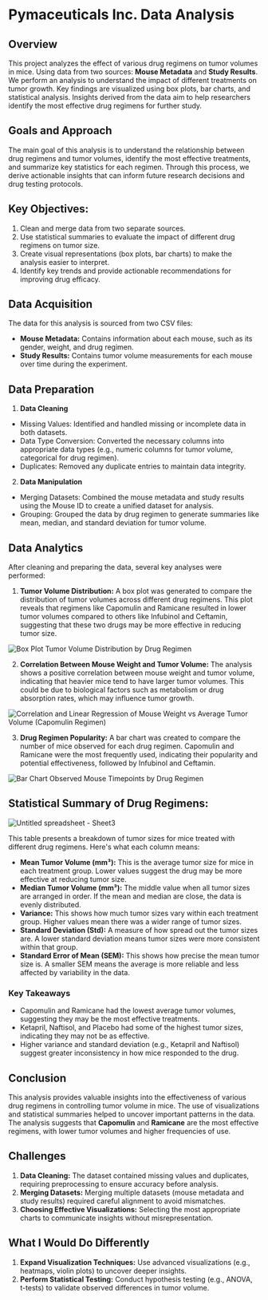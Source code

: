 # Pymaceuticals Inc. Data Analysis

## Overview
This project analyzes the effect of various drug regimens on tumor volumes in mice. Using data from two sources: **Mouse Metadata** and **Study Results**. We perform an analysis to understand the impact of different treatments on tumor growth. Key findings are visualized using box plots, bar charts, and statistical analysis. Insights derived from the data aim to help researchers identify the most effective drug regimens for further study.

## Goals and Approach
The main goal of this analysis is to understand the relationship between drug regimens and tumor volumes, identify the most effective treatments, and summarize key statistics for each regimen. Through this process, we derive actionable insights that can inform future research decisions and drug testing protocols.

## Key Objectives:
1. Clean and merge data from two separate sources.
2. Use statistical summaries to evaluate the impact of different drug regimens on tumor size.
3. Create visual representations (box plots, bar charts) to make the analysis easier to interpret.
4. Identify key trends and provide actionable recommendations for improving drug efficacy.

## Data Acquisition
The data for this analysis is sourced from two CSV files:
* **Mouse Metadata:** Contains information about each mouse, such as its gender, weight, and drug regimen.
* **Study Results:** Contains tumor volume measurements for each mouse over time during the experiment.

## Data Preparation
1. **Data Cleaning**
* Missing Values: Identified and handled missing or incomplete data in both datasets.
* Data Type Conversion: Converted the necessary columns into appropriate data types (e.g., numeric columns for tumor volume, categorical for drug regimen).
* Duplicates: Removed any duplicate entries to maintain data integrity.
2. **Data Manipulation**
* Merging Datasets: Combined the mouse metadata and study results using the Mouse ID to create a unified dataset for analysis.
* Grouping: Grouped the data by drug regimen to generate summaries like mean, median, and standard deviation for tumor volume.
  
## Data Analytics
After cleaning and preparing the data, several key analyses were performed:
1. **Tumor Volume Distribution:** A box plot was generated to compare the distribution of tumor volumes across different drug regimens. This plot reveals that regimens like Capomulin and Ramicane resulted in lower tumor volumes compared to others like Infubinol and Ceftamin, suggesting that these two drugs may be more effective in reducing tumor size.

![Box Plot Tumor Volume Distribution by Drug Regimen](https://github.com/user-attachments/assets/10ecfad9-913c-483d-ac41-0df533b61db5)

2. **Correlation Between Mouse Weight and Tumor Volume:** The analysis shows a positive correlation between mouse weight and tumor volume, indicating that heavier mice tend to have larger tumor volumes. This could be due to biological factors such as metabolism or drug absorption rates, which may influence tumor growth.

![Correlation and Linear Regression of Mouse Weight vs  Average Tumor Volume (Capomulin Regimen)](https://github.com/user-attachments/assets/e1774d1a-e3ad-43ac-b36e-19be8f80247b)

3. **Drug Regimen Popularity:** A bar chart was created to compare the number of mice observed for each drug regimen. Capomulin and Ramicane were the most frequently used, indicating their popularity and potential effectiveness, followed by Infubinol and Ceftamin.

![Bar Chart Observed Mouse Timepoints by Drug Regimen](https://github.com/user-attachments/assets/6057038e-133a-476c-abc4-97ebb01adda5)

## Statistical Summary of Drug Regimens:

![Untitled spreadsheet - Sheet3](https://github.com/user-attachments/assets/33fef1be-7716-49b8-ac3e-12c6d868a4c3)

This table presents a breakdown of tumor sizes for mice treated with different drug regimens. Here's what each column means:
* **Mean Tumor Volume (mm³):** This is the average tumor size for mice in each treatment group. Lower values suggest the drug may be more effective at reducing tumor size.
* **Median Tumor Volume (mm³):** The middle value when all tumor sizes are arranged in order. If the mean and median are close, the data is evenly distributed.
* **Variance:** This shows how much tumor sizes vary within each treatment group. Higher values mean there was a wider range of tumor sizes.
* **Standard Deviation (Std):** A measure of how spread out the tumor sizes are. A lower standard deviation means tumor sizes were more consistent within that group.
* **Standard Error of Mean (SEM):** This shows how precise the mean tumor size is. A smaller SEM means the average is more reliable and less affected by variability in the data.
### Key Takeaways
* Capomulin and Ramicane had the lowest average tumor volumes, suggesting they may be the most effective treatments.
* Ketapril, Naftisol, and Placebo had some of the highest tumor sizes, indicating they may not be as effective.
* Higher variance and standard deviation (e.g., Ketapril and Naftisol) suggest greater inconsistency in how mice responded to the drug.

## Conclusion
This analysis provides valuable insights into the effectiveness of various drug regimens in controlling tumor volume in mice. The use of visualizations and statistical summaries helped to uncover important patterns in the data. The analysis suggests that **Capomulin** and **Ramicane** are the most effective regimens, with lower tumor volumes and higher frequencies of use.

## Challenges
1. **Data Cleaning:** The dataset contained missing values and duplicates, requiring preprocessing to ensure accuracy before analysis.
2. **Merging Datasets:** Merging multiple datasets (mouse metadata and study results) required careful alignment to avoid mismatches.
3. **Choosing Effective Visualizations:** Selecting the most appropriate charts to communicate insights without misrepresentation.

## What I Would Do Differently
1. **Expand Visualization Techniques:** Use advanced visualizations (e.g., heatmaps, violin plots) to uncover deeper insights.
2. **Perform Statistical Testing:** Conduct hypothesis testing (e.g., ANOVA, t-tests) to validate observed differences in tumor volume.



